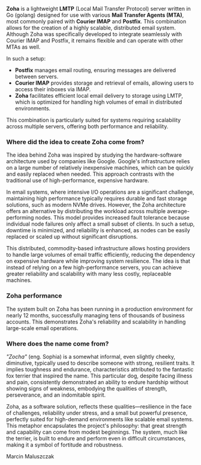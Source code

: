 **Zoha** is a lightweight **LMTP** (Local Mail Transfer Protocol) server written in Go (golang) designed for use with various **Mail Transfer Agents (MTA)**, most commonly paired with **Courier IMAP** and **Postfix**. This combination allows for the creation of a highly scalable, distributed email system. Although Zoha was specifically developed to integrate seamlessly with Courier IMAP and Postfix, it remains flexible and can operate with other MTAs as well.

In such a setup:

* **Postfix** manages email routing, ensuring messages are delivered between servers.
* **Courier IMAP** provides storage and retrieval of emails, allowing users to access their inboxes via IMAP.
* **Zoha** facilitates efficient local email delivery to storage using LMTP, which is optimized for handling high volumes of email in distributed environments.
 
This combination is particularly suited for systems requiring scalability across multiple servers, offering both performance and reliability.

### Where did the idea to create Zoha come from?

The idea behind Zoha was inspired by studying the hardware-software architecture used by companies like Google. Google's infrastructure relies on a large number of relatively inexpensive machines, which can be quickly and easily replaced when needed. This approach contrasts with the traditional use of high-performance, expensive hardware.

In email systems, where intensive I/O operations are a significant challenge, maintaining high performance typically requires durable and fast storage solutions, such as modern NVMe drives. However, the Zoha architecture offers an alternative by distributing the workload across multiple average-performing nodes. This model provides increased fault tolerance because individual node failures only affect a small subset of clients. In such a setup, downtime is minimized, and reliability is enhanced, as nodes can be easily replaced or scaled up without significant disruptions.

This distributed, commodity-based infrastructure allows hosting providers to handle large volumes of email traffic efficiently, reducing the dependency on expensive hardware while improving system resilience. The idea is that instead of relying on a few high-performance servers, you can achieve greater reliability and scalability with many less costly, replaceable machines.

### Zoha performance

The system built on Zoha has been running in a production environment for nearly 12 months, successfully managing tens of thousands of business accounts. This demonstrates Zoha's reliability and scalability in handling large-scale email operations.

### Where does the name come from?

*"Zocha"* (eng. Sophia) is a somewhat informal, even slightly cheeky, diminutive, typically used to describe someone with strong, resilient traits. It implies toughness and endurance, characteristics attributed to the fantastic fox terrier that inspired the name. This particular dog, despite facing illness and pain, consistently demonstrated an ability to endure hardship without showing signs of weakness, embodying the qualities of strength, perseverance, and an indomitable spirit.

Zoha, as a software solution, reflects these qualities—resilience in the face of challenges, reliability under stress, and a small but powerful presence, perfectly suited for high-demand environments like scalable email systems. This metaphor encapsulates the project's philosophy: that great strength and capability can come from modest beginnings. The system, much like the terrier, is built to endure and perform even in difficult circumstances, making it a symbol of fortitude and robustness.

Marcin Maluszczak